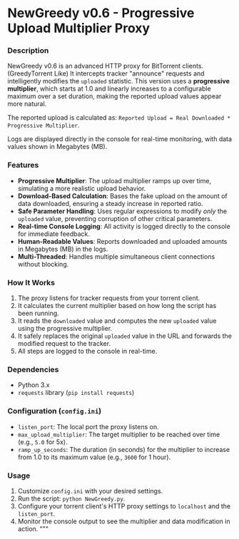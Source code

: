 # NewGreedy v0.6 - Progressive Upload Multiplier Proxy

### Description

NewGreedy v0.6 is an advanced HTTP proxy for BitTorrent clients. (GreedyTorrent Like) It intercepts tracker "announce" requests and intelligently modifies the `uploaded` statistic. This version uses a **progressive multiplier**, which starts at 1.0 and linearly increases to a configurable maximum over a set duration, making the reported upload values appear more natural.

The reported upload is calculated as: `Reported Upload = Real Downloaded * Progressive Multiplier`.

Logs are displayed directly in the console for real-time monitoring, with data values shown in Megabytes (MB).

### Features

-   **Progressive Multiplier**: The upload multiplier ramps up over time, simulating a more realistic upload behavior.
-   **Download-Based Calculation**: Bases the fake upload on the amount of data downloaded, ensuring a steady increase in reported ratio.
-   **Safe Parameter Handling**: Uses regular expressions to modify *only* the `uploaded` value, preventing corruption of other critical parameters.
-   **Real-time Console Logging**: All activity is logged directly to the console for immediate feedback.
-   **Human-Readable Values**: Reports downloaded and uploaded amounts in Megabytes (MB) in the logs.
-   **Multi-Threaded**: Handles multiple simultaneous client connections without blocking.

### How It Works

1.  The proxy listens for tracker requests from your torrent client.
2.  It calculates the current multiplier based on how long the script has been running.
3.  It reads the `downloaded` value and computes the new `uploaded` value using the progressive multiplier.
4.  It safely replaces the original `uploaded` value in the URL and forwards the modified request to the tracker.
5.  All steps are logged to the console in real-time.

### Dependencies

-   Python 3.x
-   `requests` library (`pip install requests`)

### Configuration (`config.ini`)

-   `listen_port`: The local port the proxy listens on.
-   `max_upload_multiplier`: The target multiplier to be reached over time (e.g., `5.0` for 5x).
-   `ramp_up_seconds`: The duration (in seconds) for the multiplier to increase from 1.0 to its maximum value (e.g., `3600` for 1 hour).

### Usage

1.  Customize `config.ini` with your desired settings.
2.  Run the script: `python NewGreedy.py`.
3.  Configure your torrent client's HTTP proxy settings to `localhost` and the `listen_port`.
4.  Monitor the console output to see the multiplier and data modification in action.
"""
